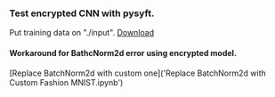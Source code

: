 ### Test encrypted CNN  with pysyft.

Put training data on "./input".
[Download](https://www.kaggle.com/tinydman/fashion-mnist-with-pytorch/data)

#### Workaround for BathcNorm2d error using  encrypted  model.
[Replace BatchNorm2d with custom one]('Replace BatchNorm2d with Custom Fashion MNIST.ipynb')
